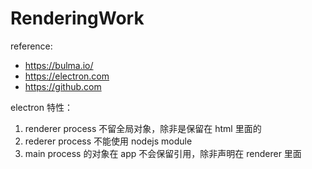 # RenderingWork

reference: 
- https://bulma.io/
- https://electron.com
- https://github.com


electron 特性：
1. renderer process 不留全局对象，除非是保留在 html 里面的
2. rederer process 不能使用 nodejs module
2. main process 的对象在 app 不会保留引用，除非声明在 renderer 里面